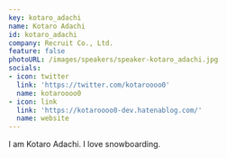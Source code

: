 ```yaml
---
key: kotaro_adachi
name: Kotaro Adachi
id: kotaro_adachi
company: Recruit Co., Ltd.
feature: false
photoURL: /images/speakers/speaker-kotaro_adachi.jpg
socials:
- icon: twitter
  link: 'https://twitter.com/kotaroooo0'
  name: kotaroooo0
- icon: link
  link: 'https://kotaroooo0-dev.hatenablog.com/'
  name: website
---
```

I am Kotaro Adachi. I love snowboarding.
